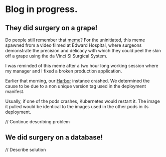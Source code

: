 # Blog in progress.

## They did surgery on a grape!

Do people still remember that [meme](https://www.youtube.com/watch?v=KNHgeykDXFw&t=1s)? For the uninitiated, this meme spawned from a video filmed at Edward Hospital, where surgeons demonstrate the precision and delicacy with which they could peel the skin off a grape using the da Vinci Si Surgical System.

I was reminded of this meme after a two hour long working session where my manager and I fixed a broken production application. 

Earlier that morning, our [Harbor](https://goharbor.io/) instance crashed. We determined the cause to be due to a non unique version tag used in the deployment manifest.

Usually, if one of the pods crashes, Kubernetes would restart it. The image it pulled would be identical to the images used in the other pods in its deployment.

// Continue describing problem

## We did surgery on a database!

// Describe solution